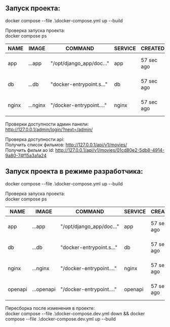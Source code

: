 <h2>Запуск проекта:</h2>
docker compose  --file .\docker-compose.yml up --build

Проверка запуска проекта:\
docker compose ps

| NAME  | IMAGE    | COMMAND                | SERVICE | CREATED    | STATUS              | PORTS              |
|-------|----------|------------------------|---------|------------|---------------------|--------------------|
| app   | ...app   | "/opt/django_app/doc…" | app     | 57 sec ago | Up 50 sec (healthy) | 8000/tcp           |
| db    | ...db    | "docker-entrypoint.s…" | db      | 57 sec ago | Up 56 sec (healthy) | 5432/tcp           |
| nginx | ...nginx | "/docker-entrypoint.…" | nginx   | 57 sec ago | Up 45 sec (healthy) | 0.0.0.0:80->80/tcp |

Проверки доступности админ панели:\
http://127.0.0.1/admin/login/?next=/admin/

Проверка доступности api:\
Получить список фильмов: http://127.0.0.1/api/v1/movies/ \
Получить фильм ао id: http://127.0.0.1/api/v1/movies/01cd80e2-5db8-4914-9a80-74f15a3a1a24


<h2>Запуск проекта в режиме разработчика:</h2>
docker compose  --file .\docker-compose.yml up --build


Проверка запуска проекта:\
docker compose ps

| NAME    | IMAGE      | COMMAND                | SERVICE | CREATED    | STATUS              | PORTS                          |
|---------|------------|------------------------|---------|------------|---------------------|--------------------------------|
| app     | ...app     | "/opt/django_app/doc…" | app     | 57 sec ago | Up 50 sec (healthy) | 0.0.0.0:8000->8000/tcp         |
| db      | ...db      | "docker-entrypoint.s…" | db      | 57 sec ago | Up 56 sec (healthy) | 0.0.0.0:5432->5432/tcp         |
| nginx   | ...nginx   | "/docker-entrypoint.…" | nginx   | 57 sec ago | Up 45 sec (healthy) | 0.0.0.0:80->80/tcp             |
| openapi | ...openapi | "/docker-entrypoint.…" | openapi | 57 sec ago | Up 45 sec (healthy) | 80/tcp, 0.0.0.0:8080->8080/tcp |

Пересборка после изменения в проекте:\
docker compose  --file .\docker-compose.dev.yml down && docker compose  --file .\docker-compose.dev.yml up --build
